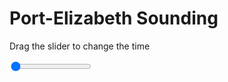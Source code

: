 <h1>Port-Elizabeth Sounding</h1>
<p>Drag the slider to change the time</p>

<div class="slidecontainer">
<input oninput='setImage(this)' class="slider" type="range" min="0" max="5" value="0" step="1" />
<img id='img'/>
</div>

<script>
var img = document.getElementById('img');
var img_array = ['/assets/images/skwt/skd_peb_wrfout_d01_2020-08-05_12:00:00.png',
'/assets/images/skwt/skd_peb_wrfout_d01_2020-08-05_18:00:00.png',
'/assets/images/skwt/skd_peb_wrfout_d01_2020-08-06_00:00:00.png',
'/assets/images/skwt/skd_peb_wrfout_d01_2020-08-06_06:00:00.png',
'/assets/images/skwt/skd_peb_wrfout_d01_2020-08-06_12:00:00.png',];
function setImage(obj)
{
        var value = obj.value;
        img.src = img_array[value];

}
</script>
